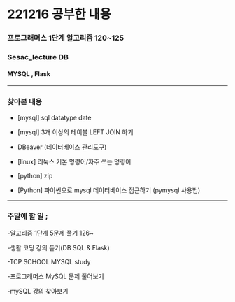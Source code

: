# 221216 공부한 내용

### 프로그래머스 1단계 알고리즘 120~125

### Sesac_lecture DB

#### MYSQL , Flask

---

### 찾아본 내용

- [mysql] sql datatype date

- [mysql] 3개 이상의 테이블 LEFT JOIN 하기

- DBeaver (데이터베이스 관리도구)

- [linux] 리눅스 기본 명령어/자주 쓰는 명령어

- [python] zip

- [Python] 파이썬으로 mysql 데이터베이스 접근하기 (pymysql 사용법)

---

### 주말에 할 일 ;

-알고리즘 1단계 5문제 풀기 126~

-생활 코딩 강의 듣기(DB SQL & Flask)

-TCP SCHOOL MYSQL study

-프로그래머스 MySQL 문제 풀어보기

-mySQL 강의 찾아보기
